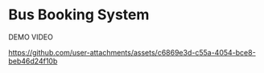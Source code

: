 # Bus Booking System
 
DEMO VIDEO

https://github.com/user-attachments/assets/c6869e3d-c55a-4054-bce8-beb46d24f10b

